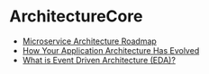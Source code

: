 # ArchitectureCore

* [Microservice Architecture Roadmap](https://dzone.com/articles/microservice-roadmap)
* [How Your Application Architecture Has Evolved](https://dzone.com/articles/how-your-application-architecture-evolved)
* [What is Event Driven Architecture (EDA)?](http://abitdeployed.com/2019/12/30/what-is-event-driven-architecture-eda/)
